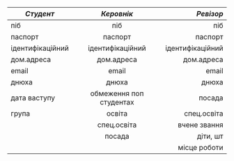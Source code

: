 |*Студент*|*Керовнік*|*Ревізор*|
|--------|:------:|-------:|
|піб|піб|піб|
|паспорт|паспорт|паспорт|
|ідентифікаційний|ідентифікаційний|ідентифікаційний|
|дом.адреса|дом.адреса|дом.адреса|
|email|email|email|
|днюха|днюха|днюха|
|дата ваступу|обмеження поп студентах|посада|
|група|освіта|спец.освіта|
||спец.освіта|вчене звання|
||посада|діти, шт|
|||місце роботи|

